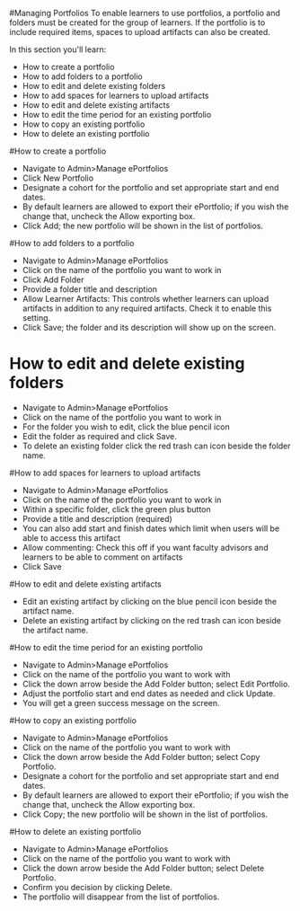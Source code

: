 #Managing Portfolios
To enable learners to use portfolios, a portfolio and folders must be created for the group of learners.  If the portfolio is to include required items, spaces to upload artifacts can also be created.

In this section you'll learn:
* How to create a portfolio
* How to add folders to a portfolio
* How to edit and delete existing folders
* How to add spaces for learners to upload artifacts
* How to edit and delete existing artifacts
* How to edit the time period for an existing portfolio
* How to copy an existing portfolio
* How to delete an existing portfolio

#How to create a portfolio
* Navigate to Admin>Manage ePortfolios
* Click New Portfolio
* Designate a cohort for the portfolio and set appropriate start and end dates.
* By default learners are allowed to export their ePortfolio; if you wish the change that, uncheck the Allow exporting box.
* Click Add; the new portfolio will be shown in the list of portfolios.

#How to add folders to a portfolio
* Navigate to Admin>Manage ePortfolios
* Click on the name of the portfolio you want to work in
* Click Add Folder
* Provide a folder title and description
* Allow Learner Artifacts: This controls whether learners can upload artifacts in addition to any required artifacts.  Check it to enable this setting.
* Click Save; the folder and its description will show up on the screen.

# How to edit and delete existing folders
* Navigate to Admin>Manage ePortfolios
* Click on the name of the portfolio you want to work in
* For the folder you wish to edit, click the blue pencil icon
* Edit the folder as required and click Save.
* To delete an existing folder click the red trash can icon beside the folder name.

#How to add spaces for learners to upload artifacts
* Navigate to Admin>Manage ePortfolios
* Click on the name of the portfolio you want to work in
* Within a specific folder, click the green plus button
* Provide a title and description (required)
* You can also add start and finish dates which limit when users will be able to access this artifact
* Allow commenting: Check this off if you want faculty advisors and learners to be able to comment on artifacts
* Click Save

#How to edit and delete existing artifacts
* Edit an existing artifact by clicking on the blue pencil icon beside the artifact name.
* Delete an existing artifact by clicking on the red trash can icon beside the artifact name.

#How to edit the time period for an existing portfolio
* Navigate to Admin>Manage ePortfolios
* Click on the name of the portfolio you want to work with
* Click the down arrow beside the Add Folder button; select Edit Portfolio.
* Adjust the portfolio start and end dates as needed and click Update.
* You will get a green success message on the screen.

#How to copy an existing portfolio
* Navigate to Admin>Manage ePortfolios
* Click on the name of the portfolio you want to work with
* Click the down arrow beside the Add Folder button; select Copy Portfolio.
* Designate a cohort for the portfolio and set appropriate start and end dates.
* By default learners are allowed to export their ePortfolio; if you wish the change that, uncheck the Allow exporting box.
* Click Copy; the new portfolio will be shown in the list of portfolios.

#How to delete an existing portfolio
* Navigate to Admin>Manage ePortfolios
* Click on the name of the portfolio you want to work with
* Click the down arrow beside the Add Folder button; select Delete Portfolio.
* Confirm you decision by clicking Delete.
* The portfolio will disappear from the list of portfolios.
